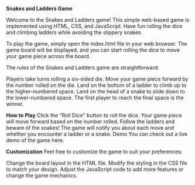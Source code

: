 **Snakes and Ladders Game**

Welcome to the Snakes and Ladders game! This simple web-based game is implemented using HTML, CSS, and JavaScript. Have fun rolling the dice and climbing ladders while avoiding the slippery snakes.

To play the game, simply open the index.html file in your web browser. The game board will be displayed, and you can start rolling the dice to move your game piece across the board.

The rules of the Snakes and Ladders game are straightforward:

Players take turns rolling a six-sided die.
Move your game piece forward by the number rolled on the die.
Land on the bottom of a ladder to climb up to the higher-numbered space.
Land on the head of a snake to slide down to the lower-numbered space.
The first player to reach the final space is the winner.

**How to Play**
Click the "Roll Dice" button to roll the dice.
Your game piece will move forward based on the number rolled.
Follow the ladders and beware of the snakes!
The game will notify you about each move and whether you encounter a ladder or a snake.
Demo
You can check out a live demo of the game here.

**Customization**
Feel free to customize the game to suit your preferences:

Change the board layout in the HTML file.
Modify the styling in the CSS file to match your design.
Adjust the JavaScript code to add more features or change the game mechanics.
